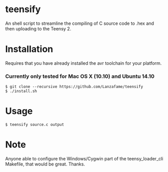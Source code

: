 # teensify
An shell script to streamline the compiling of C source code to .hex and then uploading to the Teensy 2.

# Installation

Requires that you have already installed the avr toolchain for your platform.

### Currently only tested for Mac OS X (10.10) and Ubuntu 14.10

    $ git clone --recursive https://github.com/Lanzafame/teensify
	$ ./install.sh

# Usage
   
    $ teensify source.c output

# Note

Anyone able to configure the Windows/Cygwin part of the teensy_loader_cli
Makefile, that would be great. Thanks.
